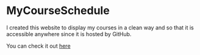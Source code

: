# MyCourseSchedule
I created this website to display my courses in a clean way and so that it is accessible 
anywhere since it is hosted by GitHub. 

You can check it out [here](https://16aburnett.github.io/MyCourseSchedule/) 

